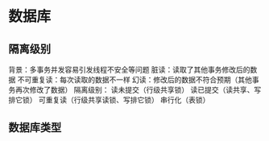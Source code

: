 # 数据库
## 隔离级别

背景：多事务并发容易引发线程不安全等问题
    脏读：读取了其他事务修改后的数据
    不可重复读：每次读取的数据不一样
    幻读：修改后的数据不符合预期（其他事务再次修改了数据）
隔离级别：
    读未提交（行级共享锁）
    读已提交（读共享、写排它锁）
    可重复读（行级共享读锁、写排它锁）
    串行化（表锁）

## 数据库类型

